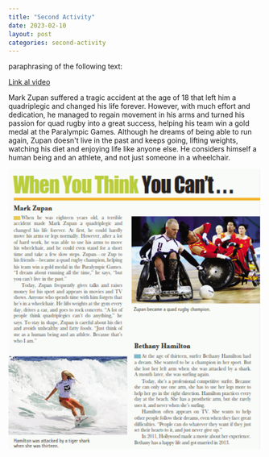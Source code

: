 ```yaml
---
title: "Second Activity"
date: 2023-02-10
layout: post
categories: second-activity
---
```


paraphrasing of the following text:

[Link al video](https://youtube.com/shorts/Hi7ZyAeccps)

Mark Zupan suffered a tragic accident at the age of 18 that left him a quadriplegic and changed his life forever. However, with much effort and dedication, he managed to regain movement in his arms and turned his passion for quad rugby into a great success, helping his team win a gold medal at the Paralympic Games. Although he dreams of being able to run again, Zupan doesn't live in the past and keeps going, lifting weights, watching his diet and enjoying life like anyone else. He considers himself a human being and an athlete, and not just someone in a wheelchair.

<!-- Mark Zupan sufrió un trágico accidente a los 18 años que lo dejó tetrapléjico y cambió su vida para siempre. Sin embargo, con mucho esfuerzo y dedicación, logró recuperar el movimiento de sus brazos y convirtió su pasión por el quad rugby en un gran éxito, ayudando a su equipo a ganar una medalla de oro en los Juegos Paralímpicos. Aunque sueña con poder correr de nuevo, Zupan no vive en el pasado y sigue adelante, levantando pesas, cuidando su dieta y disfrutando de la vida como cualquier otra persona. Él se considera un ser humano y atleta, y no solo alguien en silla de ruedas. -->

<img src="../assets/img/palafraseo.png" alt="second-activity" width="500"/>

